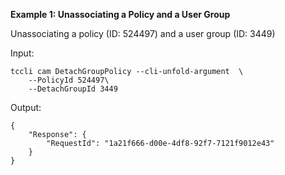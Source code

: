**Example 1: Unassociating a Policy and a User Group**

Unassociating a policy (ID: 524497) and a user group (ID: 3449)

Input: 

```
tccli cam DetachGroupPolicy --cli-unfold-argument  \
    --PolicyId 524497\
    --DetachGroupId 3449
```

Output: 
```
{
    "Response": {
        "RequestId": "1a21f666-d00e-4df8-92f7-7121f9012e43"
    }
}
```

